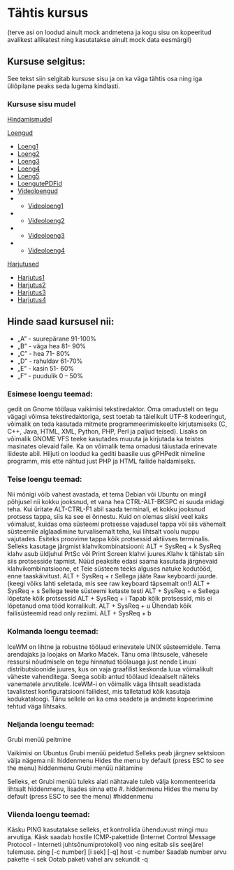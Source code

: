 # Tähtis kursus 
(terve asi on loodud ainult mock andmetena ja kogu sisu on kopeeritud avalikest allikatest ning kasutatakse ainult mock data eesmärgil)
## Kursuse selgitus:

See tekst siin selgitab kursuse sisu ja on ka väga tähtis osa ning iga üliõpilane peaks seda lugema kindlasti.

### Kursuse sisu mudel

[Hindamismudel](https://github.com/urmas-villem/MockRepo/tree/main/Hindamismudel)

[Loengud](https://github.com/urmas-villem/tluhk_MockRepo/tree/main/Loengud)
- [Loeng1](https://github.com/urmas-villem/tluhk_MockRepo/blob/main/Loengud/Loeng1/loeng.md)
- [Loeng2](https://github.com/urmas-villem/tluhk_MockRepo/blob/main/Loengud/Loeng2/loeng.md)
- [Loeng3](https://github.com/urmas-villem/tluhk_MockRepo/blob/main/Loengud/Loeng3/loeng.md)
- [Loeng4](https://github.com/urmas-villem/tluhk_MockRepo/blob/main/Loengud/Loeng4/loeng.md)
- [Loeng5](https://github.com/urmas-villem/tluhk_MockRepo/blob/main/Loengud/Loeng5/loeng.md)
- [LoengutePDFid](https://github.com/urmas-villem/tluhk_MockRepo/blob/main/Loengud/LoengutePDFid)
- [Videoloengud](https://github.com/urmas-villem/tluhk_MockRepo/tree/main/Loengud/Video%20Loengud)
- - [Videoloeng1](https://github.com/urmas-villem/tluhk_MockRepo/blob/main/Loengud/Video%20Loengud/Videoloeng%201.md)
- - [Videoloeng2](https://github.com/urmas-villem/tluhk_MockRepo/blob/main/Loengud/Video%20Loengud/Videoloeng%202.md)
- - [Videoloeng3](https://github.com/urmas-villem/tluhk_MockRepo/blob/main/Loengud/Video%20Loengud/Videoloeng%203.md)
- - [Videoloeng4](https://github.com/urmas-villem/tluhk_MockRepo/blob/main/Loengud/Video%20Loengud/Videoloeng%204.md)

[Harjutused](https://github.com/urmas-villem/tluhk_MockRepo/tree/main/Harjutused)
- [Harjutus1](https://github.com/urmas-villem/tluhk_MockRepo/blob/main/Harjutused/Harjutus1.md)
- [Harjutus2](https://github.com/urmas-villem/tluhk_MockRepo/blob/main/Harjutused/Harjutus2.md)
- [Harjutus3](https://github.com/urmas-villem/tluhk_MockRepo/blob/main/Harjutused/Harjutus3.md)
- [Harjutus4](https://github.com/urmas-villem/tluhk_MockRepo/blob/main/Harjutused/Harjutus4.md)

## Hinde saad kursusel nii:

* „A” - suurepärane 91-100%
* „B” - väga hea 81- 90%
* „C” - hea 71- 80%
* „D” - rahuldav 61-70%
* „E” - kasin 51- 60%
* „F” - puudulik 0 – 50%

### Esimese loengu teemad:

gedit on Gnome töölaua vaikimisi tekstiredaktor. 
Oma omadustelt on tegu vägagi võimsa tekstiredaktoriga, sest toetab ta täielikult UTF-8 kodeeringut, võimalik on teda kasutada mitmete programmeerimiskeelte kirjutamiseks (C, C++, Java, HTML, XML, Python, PHP, Perl ja paljud teised). 
Lisaks on võimalik GNOME VFS teeke kasutades muuuta ja kirjutada ka teistes masinates olevaid faile. Ka on võimalik tema omadusi täiustada erinevate liideste abil. Hiljuti on loodud ka gediti baasile uus gPHPedit nimeline programm, mis ette nähtud just PHP ja HTML failide haldamiseks.

### Teise loengu teemad:

Nii mõnigi võib vahest avastada, et tema Debian või Ubuntu on mingil põhjusel nii kokku jooksnud, et vana hea CTRL-ALT-BKSPC ei suuda midagi teha. Kui üritate ALT-CTRL-F1 abil saada terminali, et kokku jooksnud protsess tappa, siis ka see ei õnnestu. Kuid on olemas siiski veel kaks võimalust, kuidas oma süsteemi protsesse vajadusel tappa või siis vähemalt süsteemile alglaadimine turvalisemalt teha, kui lihtsalt voolu nuppu vajutades.
Esiteks proovime tappa kõik protsessid aktiivses terminalis. Selleks kasutage järgmist klahvikombinatsiooni: ALT + SysReq + k
SysReq klahv asub üldjuhul PrtSc või Print Screen klahvi juures.Klahv k tähistab siin siis protsesside tapmist.
Nüüd peaksite edasi saama kasutada järgnevaid klahvikombinatsioone, et Teie süsteem teeks alguses natuke kodutööd, enne taaskäivitust.
ALT + SysReq + r
Sellega jääte Raw keyboardi juurde. (keegi võiks lahti seletada, mis see raw keyboard täpsemalt on!)
ALT + SysReq + s
Sellega teete süsteemi ketaste testi
ALT + SysReq + e
Sellega lõpetate kõik protsessid
ALT + SysReq + i
Tapab kõik protsessid, mis ei lõpetanud oma tööd korralikult.
ALT + SysReq + u
Ühendab kõik failisüsteemid read only reziimi.
ALT + SysReq + b

### Kolmanda loengu teemad:

IceWM on lihtne ja robustne töölaud erinevatele UNIX süsteemidele. Tema arendajaks ja loojaks on Marko Maček. Tänu oma lihtsusele, vähesele ressursi nõudmisele on tegu hinnatud töölauaga just nende Linuxi distributsioonide juures, kus on vaja graafilist keskonda luua võimalikult väheste vahenditega. Seega sobib antud töölaud ideaalselt näiteks vanematele arvutitele. IceWM-i on võimalik väga lihtsalt seadistada tavalistest konfiguratsiooni failidest, mis talletatud kõik kasutaja kodukataloogi. Tänu sellele on ka oma seadete ja andmete kopeerimine tehtud väga lihtsaks.

### Neljanda loengu teemad:

Grubi menüü peitmine

Vaikimisi on Ubuntus Grubi menüü peidetud Selleks peab järgnev sektsioon välja nägema nii:
hiddenmenu
Hides the menu by default (press ESC to see the menu)
hiddenmenu
Grubi menüü näitamine

Selleks, et Grubi menüü tuleks alati nähtavale tuleb välja kommenteerida lihtsalt hiddenmenu, lisades sinna ette #.
hiddenmenu
Hides the menu by default (press ESC to see the menu)
#hiddenmenu

### Viienda loengu teemad:

Käsku PING kasutatakse selleks, et kontrollida ühenduvust mingi muu arvutiga. Käsk saadab hostile ICMP-pakettide (Internet Control Message Protocol - Interneti juhtsõnumiprotokoll) voo ning esitab siis seejärel tulemuse.
ping [-c number] [i sek] [-q] host
-c number
Saadab number arvu pakette
-i sek
Ootab paketi vahel arv sekundit
-q
